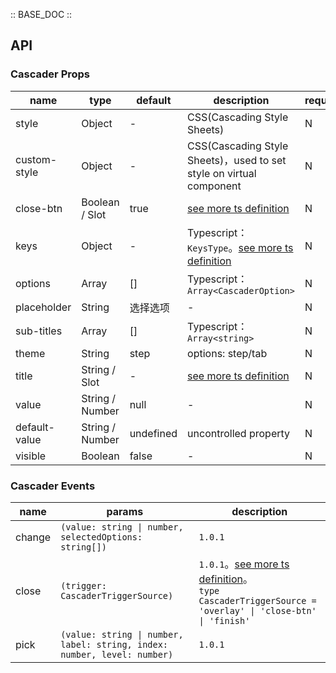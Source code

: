 :: BASE_DOC ::

## API

### Cascader Props

name | type | default | description | required
-- | -- | -- | -- | --
style | Object | - | CSS(Cascading Style Sheets) | N
custom-style | Object | - | CSS(Cascading Style Sheets)，used to set style on virtual component | N
close-btn | Boolean / Slot | true | [see more ts definition](https://github.com/Tencent/tdesign-miniprogram/blob/develop/src/common/common.ts) | N
keys | Object | - | Typescript：`KeysType`。[see more ts definition](https://github.com/Tencent/tdesign-miniprogram/blob/develop/src/common/common.ts) | N
options | Array | [] | Typescript：`Array<CascaderOption>` | N
placeholder | String | 选择选项 | \- | N
sub-titles | Array | [] | Typescript：`Array<string>` | N
theme | String | step | options: step/tab | N
title | String / Slot | - | [see more ts definition](https://github.com/Tencent/tdesign-miniprogram/blob/develop/src/common/common.ts) | N
value | String / Number | null | \- | N
default-value | String / Number | undefined | uncontrolled property | N
visible | Boolean | false | \- | N

### Cascader Events

name | params | description
-- | -- | --
change | `(value: string \| number, selectedOptions: string[])` | `1.0.1`
close | `(trigger: CascaderTriggerSource)` | `1.0.1`。[see more ts definition](https://github.com/Tencent/tdesign-miniprogram/tree/develop/src/cascader/type.ts)。<br/>`type CascaderTriggerSource = 'overlay' \| 'close-btn' \| 'finish'`<br/>
pick | `(value: string \| number, label: string, index: number, level: number)` | `1.0.1`
